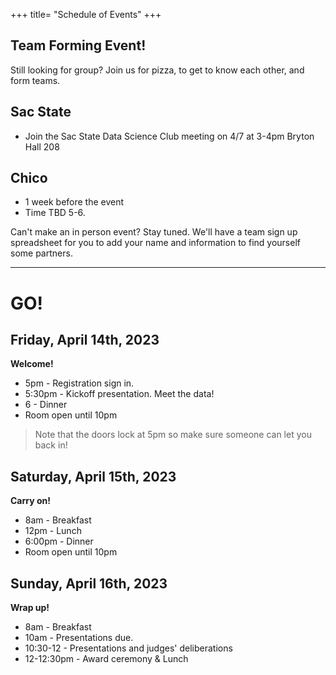 +++
title= "Schedule of Events"
+++

<html>
    <link rel="stylesheet" href="style.css" />
</html>

<!---

Registration sign in starts at 5pm on Friday. 

You are of course free to come and go as you please throughout the event, but here are the times all team members should plan to be on premises:

- Friday 5-5:30pm - registration & kickoff session
- Saturday afternoon - group photo. Exact time to be announced via Discord 
- Sunday 1pm - Presentation submissions due
- Sunday 2pm - Presentations to Judges and awards ceremony

# On your marks....


* You are welcome to use any programming language you like, but we will host some pre-event workshops for Python, R, SAP Lumeria and possibly others. 
* Data Science Calendar of events https://csudsi.netlify.com/page/events/ 


    - Thu 2-14 2-3pm: Spatial data analysis. 
    - Tue 2-19 3-4pm: Managing data using SQL. Materials: https://csudsi.netlify.com/2019/02/13/2019-02-13-intro-sql/ 
    - Tue 3-5 2-3pm: Strategies to manage big data
    - Thu 3-28 2-3pm: Information Visualization
    - Fri 3-29 1-2pm: Using SAP Lumeria for Data Visualization (Glenn 304)
    - Tue 4-2 2-4pm: DataFest Prep - Get the experience by playing with last year's DataFest data. 
--->

## Team Forming Event! 

Still looking for group? Join us for pizza, to get to know each other, and form teams.

## Sac State
* Join the Sac State Data Science Club meeting on 4/7 at 3-4pm Bryton Hall 208


## Chico
* 1 week before the event
* Time TBD 5-6. 


Can't make an in person event? Stay tuned. We'll have a team sign up spreadsheet for you to add your name and information to find yourself some partners. 

----
# GO!

## Friday, April 14th, 2023     
**Welcome!**  
 
* 5pm - Registration sign in. 
* 5:30pm - Kickoff presentation. Meet the data!
* 6 - Dinner
* Room open until 10pm

> Note that the doors lock at 5pm so make sure someone can let you back in!

## Saturday, April 15th, 2023    
**Carry on!**  

* 8am - Breakfast    
* 12pm - Lunch
* 6:00pm - Dinner
* Room open until 10pm  

## Sunday, April 16th, 2023  
**Wrap up!**  
 
* 8am - Breakfast    
* 10am - Presentations due. 
* 10:30-12 - Presentations and judges' deliberations    
* 12-12:30pm - Award ceremony & Lunch      


